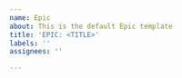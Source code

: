 ```yaml
---
name: Epic
about: This is the default Epic template
title: 'EPIC: <TITLE>'
labels: ''
assignees: ''

---
```



